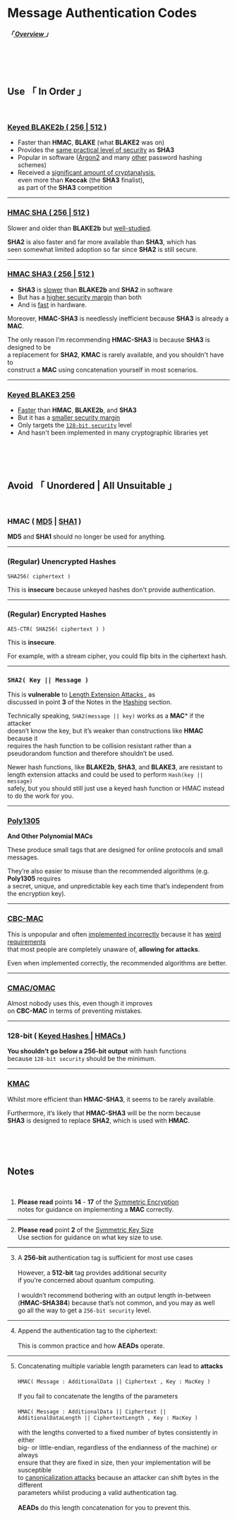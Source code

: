 
[ Generated Hashing ]: https://doc.libsodium.org/hashing/generic_hashing
[ Analysis ]: https://nvlpubs.nist.gov/nistpubs/ir/2012/NIST.IR.7896.pdf
[ Same Security ]: https://eprint.iacr.org/2019/1492.pdf

[ SHA2 Studied ]: https://en.wikipedia.org/wiki/SHA-2#Cryptanalysis_and_validation
[ SHA 3 Slow ]: https://www.imperialviolet.org/2017/05/31/skipsha3.html
[ SHA 3 Security ]: https://csrc.nist.gov/csrc/media/projects/hash-functions/documents/sha-3_selection_announcement.pdf
[ SHA 3 Fast ]: https://keccak.team/2017/is_sha3_slow.html

[ Blake 2 ]: https://www.blake2.net/#us
[ Blake 3 ]: https://github.com/BLAKE3-team/BLAKE3#readme
[ Blake 3 Spec ]: https://github.com/BLAKE3-team/BLAKE3-specs/blob/master/blake3.pdf

[ MAC Hate ]: https://blog.cryptographyengineering.com/2013/02/15/why-i-hate-cbc-mac/
[ CMAC ]: https://en.wikipedia.org/wiki/One-key_MAC
[ KMAC ]: https://en.wikipedia.org/wiki/SHA-3#Additional_instances
[ HMAC Security ]: https://en.wikipedia.org/wiki/HMAC#Security
[ HMAC SHA256 ]: https://doc.libsodium.org/advanced/hmac-sha2
[ HMAC ]: https://en.wikipedia.org/wiki/HMAC
[ HMAC SHA3 256 ]: https://en.wikipedia.org/wiki/SHA-3

[ Length Extension Attacks ]: https://en.wikipedia.org/wiki/Length_extension_attack
[ Poly1305 ]: https://doc.libsodium.org/advanced/poly1305
[ CBC-MAC ]: https://en.wikipedia.org/wiki/CBC-MAC
[ Weird Requirements ]: https://en.wikipedia.org/wiki/CBC-MAC#Security_with_fixed_and_variable-length_messages
[ Keyed Hashes ]: https://doc.libsodium.org/hashing/generic_hashing#usage
[ Canonicalization Attack ]: https://soatok.blog/2021/07/30/canonicalization-attacks-against-macs-and-signatures/

[ RFC9106 ]: https://www.rfc-editor.org/rfc/rfc9106.html#name-introduction

[ Overview ]: ../Overview
[ Symmetric Encryption ]: ./Symmetric%20Encryption
[ Symmetric Key Size ]: ./Symmetric%20Keys


# Message Authentication Codes
##### 「[ Overview ]」


<br>
<br>
<br>


## **Use** 「 In Order 」

<br>

### [ Keyed BLAKE2b ( 256 | 512 ) ][ Generated Hashing ]

- Faster than **HMAC**, **BLAKE** (what **BLAKE2** was on)
- Provides the [same practical level of security][ Same Security ] as **SHA3**
- Popular in software ([Argon2][ RFC9106 ] and many [other][ Blake 2 ] password hashing schemes)
- Received a [significant amount of cryptanalysis][ Analysis ],<br>
  even more than **Keccak** (the **SHA3** finalist),<br>
  as part of the **SHA3** competition

---

### [ HMAC SHA ( 256 | 512 ) ][ HMAC SHA256 ]

Slower and older than **BLAKE2b** but [well-studied][ SHA2 Studied ].

**SHA2** is also faster and far more available than **SHA3**, which has<br>
seen somewhat limited adoption so far since **SHA2** is still secure.

---

### [ HMAC SHA3 ( 256 | 512 ) ][ HMAC SHA3 256 ]

- **SHA3** is [slower][ SHA 3 Slow ] than **BLAKE2b** and **SHA2** in software
- But has a [higher security margin][ SHA 3 Security ] than both
- And is [fast][ SHA 3 Fast ] in hardware.

Moreover, **HMAC-SHA3** is needlessly inefficient because **SHA3** is already a **MAC**.

The only reason I’m recommending **HMAC-SHA3** is because **SHA3** is designed to be<br>
a replacement for **SHA2**, **KMAC** is rarely available, and you shouldn't have to<br>
construct a **MAC** using concatenation yourself in most scenarios.

---

### [Keyed BLAKE3 256][ Blake 3 ]

- [Faster][ Blake 3 Spec ] than **HMAC**, **BLAKE2b**, and **SHA3**
- But it has a [smaller security margin][ Blake 3 Spec ]
- Only targets the [`128-bit security`][ Blake 3 Spec ] level
- And hasn't been implemented in many cryptographic libraries yet


<br>
<br>
<br>


## **Avoid** 「 Unordered | All Unsuitable 」

<br>

### HMAC ( [MD5][ HMAC Security ] | [SHA1][ HMAC ] )

**MD5** and **SHA1** should no longer be used for anything.

---

### (Regular) Unencrypted Hashes

`SHA256( ciphertext )`

This is **insecure** because unkeyed hashes don't provide authentication.

---

### (Regular) Encrypted Hashes

`AES-CTR( SHA256( ciphertext ) )`

This is **insecure**.

For example, with a stream cipher, you could flip bits in the ciphertext hash.

---

### `SHA2( Key || Message )`

This is **vulnerable** to [ Length Extension Attacks ], as<br>
discussed in point **3** of the Notes in the [Hashing](./Hashing) section.

Technically speaking, `SHA2(message || key)` works as a **MAC*** if the attacker<br>
doesn’t know the key, but it’s weaker than constructions like **HMAC** because it<br>
requires the hash function to be collision resistant rather than a<br>
pseudorandom function and therefore shouldn’t be used.

Newer hash functions, like **BLAKE2b**, **SHA3**, and **BLAKE3**, are resistant to<br>
length extension attacks and could be used to perform `Hash(key || message)`<br>
safely, but you should still just use a keyed hash function or HMAC instead<br>
to do the work for you.

---

### [Poly1305][ Poly1305 ]
**And Other Polynomial MACs**

These produce small tags that are designed for online protocols and small messages.

They’re also easier to misuse than the recommended algorithms (e.g. **Poly1305** requires<br>a secret, unique, and unpredictable key each time that’s independent from the encryption key).

---

### [CBC-MAC][ CBC-MAC ]

This is unpopular and often [implemented incorrectly][ MAC Hate ] because it has [weird requirements][ Weird Requirements ]<br>that most people are completely unaware of, **allowing for attacks**.

Even when implemented correctly, the recommended algorithms are better.

---

### [CMAC/OMAC][ CMAC ]

Almost nobody uses this, even though it improves<br>
on **CBC-MAC** in terms of preventing mistakes.

---

### 128-bit ( [ Keyed Hashes ] | [ HMACs ][ HMAC ] )

**You shouldn’t go below a 256-bit output** with hash functions<br>
because `128-bit security` should be the minimum.

---

### [KMAC][ KMAC ]

Whilst more efficient than **HMAC-SHA3**, it seems to be rarely available.

Furthermore, it’s likely that **HMAC-SHA3** will be the norm because<br>
**SHA3** is designed to replace **SHA2**, which is used with **HMAC**.


<br>
<br>
<br>


## **Notes**

<br>

1. **Please read** points **14** - **17** of the [ Symmetric Encryption ]<br>
    notes for guidance on implementing a **MAC** correctly.

---

2. **Please read** point **2** of the [ Symmetric Key Size ]<br>
    Use section for guidance on what key size to use.

---

3. A **256-bit** authentication tag is sufficient for most use cases<br><br>
    However, a **512-bit** tag provides additional security<br>
    if you’re concerned about quantum computing.<br><br>
    I wouldn’t recommend bothering with an output length in-between<br>
    (**HMAC-SHA384**) because that’s not common, and you may as well<br>
    go all the way to get a `256-bit security` level.

---

4. Append the authentication tag to the ciphertext:<br><br>
    This is common practice and how **AEADs** operate.

---

5. Concatenating multiple variable length parameters can lead to **attacks**<br><br>
`HMAC( Message : AdditionalData || Ciphertext , Key : MacKey )`<br><br>
If you fail to concatenate the lengths of the parameters<br><br>
`HMAC( Message : AdditionalData || Ciphertext || AdditionalDataLength || CiphertextLength , Key : MacKey )`<br><br>
with the lengths converted to a fixed number of bytes consistently in either<br>
big- or little-endian, regardless of the endianness of the machine) or always<br>
ensure that they are fixed in size, then your implementation will be susceptible<br>
to [canonicalization attacks][ Canonicalization Attack ] because an attacker can shift bytes in the different<br>
parameters whilst producing a valid authentication tag.<br>
<br>**AEADs** do this length concatenation for you to prevent this.
